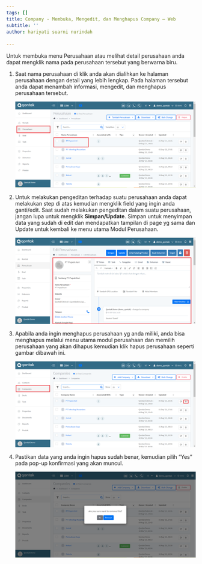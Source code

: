 ```yaml
---
tags: []
title: Company - Membuka, Mengedit, dan Menghapus Company – Web
subtitle: ''
author: hariyati suarni nurindah

---
```

Untuk membuka menu Perusahaan atau melihat detail perusahaan anda dapat mengklik nama pada perusahaan tersebut yang berwarna biru.

1. Saat nama perusahaan di klik anda akan dialihkan ke halaman perusahaan dengan detail yang lebih lengkap. Pada halaman tersebut anda dapat menambah informasi, mengedit, dan menghapus perusahaan tersebut.

   ![](/uploads/mengeditcompany1.PNG)
2. Untuk melakukan pengeditan terhadap suatu perusahaan anda dapat melakukan step di atas kemudian mengklik field yang ingin anda ganti/edit. Saat sudah melakukan pengeditan dalam suatu perusahaan, jangan lupa untuk mengklik **Simpan/Update**. Simpan untuk menyimpan data yang sudah di edit dan mendapatkan tampilan di page yg sama dan Update untuk kembali ke menu utama Modul Perusahaan.

   ![](/uploads/mengeditcompany2.PNG)
3. Apabila anda ingin menghapus perusahaan yg anda miliki, anda bisa menghapus melalui menu utama modul perusahaan dan memilih perusahaan yang akan dihapus kemudian klik hapus perusahaan seperti gambar dibawah ini.

   ![](/uploads/mengeditcompany3.PNG)
4. Pastikan data yang anda ingin hapus sudah benar, kemudian pilih “Yes” pada pop-up konfirmasi yang akan muncul.

   ![](/uploads/mengeditcompany4.PNG)